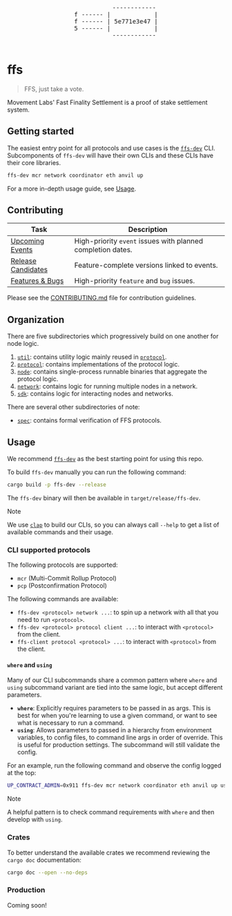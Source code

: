 <div align="center">
  <pre>
          ------------
f ------ |            |
f ------ | 5e771e3e47 |
5 ------ |            |
          ------------
  </pre>
</div>

# ffs

> FFS, just take a vote.

Movement Labs' Fast Finality Settlement is a proof of stake settlement system.

## Getting started

The easiest entry point for all protocols and use cases is the [`ffs-dev`](sdk/cli/ffs-dev/README.md) CLI. Subcomponents of `ffs-dev` will have their own CLIs and these CLIs have their core libraries. 

```bash
ffs-dev mcr network coordinator eth anvil up
```

For a more in-depth usage guide, see [Usage](#usage).

## Contributing

| Task | Description |
|------|-------------|
| [Upcoming Events](https://github.com/movementlabsxyz/ffs/issues?q=is%3Aissue%20state%3Aopen%20label%3Apriority%3Ahigh%2Cpriority%3Amedium%20label%3Aevent) | High-priority `event` issues with planned completion dates. |
| [Release Candidates](https://github.com/movementlabsxyz/ffs/issues?q=is%3Aissue%20state%3Aopen%20label%3Arelease-candidate) | Feature-complete versions linked to events. |
| [Features & Bugs](https://github.com/movementlabsxyz/ffs/issues?q=is%3Aissue%20state%3Aopen%20label%3Afeature%2Cbug%20label%3Apriority%3Aurgent%2Cpriority%3Ahigh) | High-priority `feature` and `bug` issues. |

Please see the [CONTRIBUTING.md](CONTRIBUTING.md) file for contribution guidelines.

## Organization

There are five subdirectories which progressively build on one another for node logic.

1. [`util`](./util): contains utility logic mainly reused in [`protocol`](./protocol).
2. [`protocol`](./protocol): contains implementations of the protocol logic.
3. [`node`](./node): contains single-process runnable binaries that aggregate the protocol logic.
4. [`network`](./network): contains logic for running multiple nodes in a network.
5. [`sdk`](./sdk): contains logic for interacting nodes and networks.

There are several other subdirectories of note:

- [`spec`](./spec): contains formal verification of FFS protocols.

## Usage
We recommend  [`ffs-dev`](sdk/cli/ffs-dev/README.md) as the best starting point for using this repo. 

To build `ffs-dev` manually you can run the following command:

```bash
cargo build -p ffs-dev --release
```

The `ffs-dev` binary will then be available in `target/release/ffs-dev`.

> [!NOTE]
> We use [`clap`](https://docs.rs/clap/latest/clap/) to build our CLIs, so you can always call `--help` to get a list of available commands and their usage.

### CLI supported protocols

The following protocols are supported:

- `mcr` (Multi-Commit Rollup Protocol)
- `pcp` (Postconfirmation Protocol)

The following commands are available:

- `ffs-dev <protocol> network ...`: to spin up a network with all that you need to run `<protocol>`.
- `ffs-dev <protocol> protocol client ...`: to interact with `<protocol>` from the client.
- `ffs-client protocol <protocol> ...`: to interact with `<protocol>` from the client.

#### `where` and `using`
Many of our CLI subcommands share a common pattern where `where` and `using` subcommand variant are tied into the same logic, but accept different parameters.

- **`where`**: Explicitly requires parameters to be passed in as args. This is best for when you're learning to use a given command, or want to see what is necessary to run a command.
- **`using`**: Allows parameters to passed in a hierarchy from environment variables, to config files, to command line args in order of override. This is useful for production settings. The subcommand will still validate the config. 

For an example, run the following command and observe the config logged at the top:

```bash
UP_CONTRACT_ADMIN=0x911 ffs-dev mcr network coordinator eth anvil up using --config-path ./example/using.json -- --fork-url http://localhost:8545
```

> [!NOTE]
> A helpful pattern is to check command requirements with `where` and then develop with `using`. 

### Crates
To better understand the available crates we recommend reviewing the `cargo doc` documentation:

```bash
cargo doc --open --no-deps
```

### Production
Coming soon!
